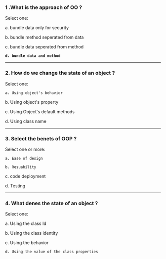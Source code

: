 ### 1 .What is the approach of OO ?

Select one:

a. bundle data only for security

b. bundle method seperated from data

c. bundle data seperated from method

**`d. bundle data and method`**

---

### 2. How do we change the state of an object ?

Select one:

`a. Using object's behavior`

b. Using object's property

c. Using Object's default methods

d. Using class name


---

### 3. Select the benets of OOP ?

Select one or more:

`a. Ease of design`

`b. Resuability`

c. code deployment

d. Testing

---

### 4. What denes the state of an object ?

Select one:

a. Using the class Id

b. Using the class identity

c. Using the behavior

`d. Using the value of the class properties`
